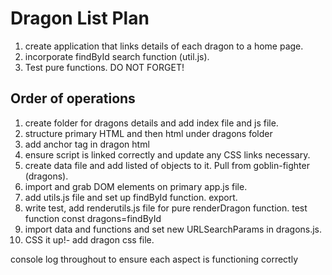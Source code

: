 # Dragon List Plan

1. create application that links details of each dragon to a home page.
2. incorporate findById search function (util.js).
3. Test pure functions. DO NOT FORGET!

## Order of operations

1. create folder for dragons details and add index file and js file.
2. structure primary HTML and then html under dragons folder
3. add anchor tag in dragon html
4. ensure script is linked correctly and update any CSS links necessary.
5. create data file and add listed of objects to it. Pull from goblin-fighter (dragons).
6. import and grab DOM elements on primary app.js file.
7. add utils.js file and set up findById function. export.
8. write test, add renderutils.js file for pure renderDragon function. test function const dragons=findById
9. import data and functions and set new URLSearchParams in dragons.js.
10. CSS it up!- add dragon css file.

console log throughout to ensure each aspect is functioning correctly

